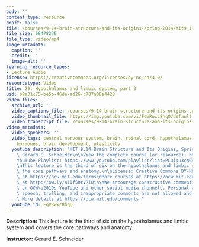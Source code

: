 ```yaml
---
body: ''
content_type: resource
draft: false
file: /courses/9-14-brain-structure-and-its-origins-spring-2014/mit9_14s14_lec29_360p_16_9.mp4
file_size: 68478239
file_type: video/mp4
image_metadata:
  caption: ''
  credit: ''
  image-alt: ''
learning_resource_types:
- Lecture Audio
license: https://creativecommons.org/licenses/by-nc-sa/4.0/
resourcetype: Video
title: 29. Hypothalamus and limbic system, part 3
uid: b9a31c75-be5b-46de-ad26-c787a08a4428
video_files:
  archive_url: ''
  video_captions_file: /courses/9-14-brain-structure-and-its-origins-spring-2014/mit9_14s14_lec29_captions.vtt
  video_thumbnail_file: https://img.youtube.com/vi/FqVRwxc8hqQ/default.jpg
  video_transcript_file: /courses/9-14-brain-structure-and-its-origins-spring-2014/mit9_14s14_lec29_transcript.pdf
video_metadata:
  video_speakers: ''
  video_tags: central nervous system, brain, spinal cord, hypothalamus, limbic system,
    hormones, brain development, plasticity
  youtube_description: "MIT 9.14 Brain Structure and Its Origins, Spring 2014\nInstructor:\
    \ Gerard E. Schneider\n\nView the complete course (or resource): https://ocw.mit.edu/9-14S14\n\
    YouTube Playlist: https://www.youtube.com/playlist?list=PLUl4u3cNGP62ABe0O-0qtaHHxyKQi1ZwR\n\
    \nThis lecture is the third of six on the hypothalamus and limbic system and covers\
    \ the core pathways and anatomy.\n\nLicense: Creative Commons BY-NC-SA\nMore information\
    \ at https://ocw.mit.edu/terms\nMore courses at https://ocw.mit.edu\nSupport OCW\
    \ at http://ow.ly/a1If50zVRlQ\n\nWe encourage constructive comments and discussion\
    \ on OCW\u2019s YouTube and other social media channels. Personal attacks, hate\
    \ speech, trolling, and inappropriate comments are not allowed and may be removed.\
    \ More details at https://ocw.mit.edu/comments."
  youtube_id: FqVRwxc8hqQ
---
```

**Description:** This lecture is the third of six on the hypothalamus and limbic system and covers the core pathways and anatomy.

**Instructor:** Gerard E. Schneider